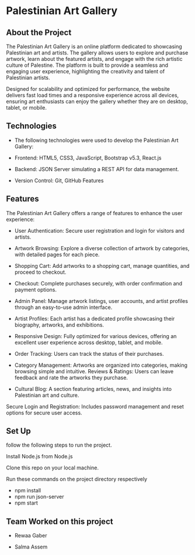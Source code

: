 # Palestinian Art Gallery

## About the Project
The Palestinian Art Gallery is an online platform dedicated to showcasing Palestinian art and artists. The gallery allows users to explore and purchase artwork, learn about the featured artists, and engage with the rich artistic culture of Palestine. The platform is built to provide a seamless and engaging user experience, highlighting the creativity and talent of Palestinian artists.

Designed for scalability and optimized for performance, the website delivers fast load times and a responsive experience across all devices, ensuring art enthusiasts can enjoy the gallery whether they are on desktop, tablet, or mobile.




## Technologies

- The following technologies were used to develop the Palestinian Art Gallery:

- Frontend: HTML5, CSS3, JavaScript, Bootstrap v5.3, React.js

- Backend: JSON Server simulating a REST API for data management.

- Version Control: Git, GitHub
Features

## Features
The Palestinian Art Gallery offers a range of features to enhance the user experience:
 
- User Authentication: Secure user registration and login for visitors and artists.

- Artwork Browsing: Explore a diverse collection of artwork by categories, with detailed pages for each piece.

- Shopping Cart: Add artworks to a shopping cart, manage quantities, and proceed to checkout.

- Checkout: Complete purchases securely, with order confirmation and payment options.

- Admin Panel: Manage artwork listings, user accounts, and artist profiles through an easy-to-use admin interface.

- Artist Profiles: Each artist has a dedicated profile showcasing their biography, artworks, and exhibitions.

- Responsive Design: Fully optimized for various devices, offering an excellent user experience across desktop, tablet, and mobile.

- Order Tracking: Users can track the status of their purchases.

- Category Management: Artworks are organized into categories, making browsing simple and intuitive. Reviews & Ratings: Users can leave feedback and rate the artworks they purchase.

- Cultural Blog: A section featuring articles, news, and insights into Palestinian art and culture.

Secure Login and Registration: Includes password management and reset options for secure user access.
## Set Up
follow the following steps to run the project.

Install Node.js from Node.js

Clone this repo on your local machine.

Run these commands on the project directory respectively

- npm install
- npm run json-server
- npm start
## Team Worked on this project

- Rewaa Gaber

- Salma Assem

